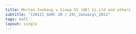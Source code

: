 ```yaml
---
title: Morten Innhaug v Sinwa SS (HK) Co Ltd and others
subtitle: "[2011] SGHC 20 / 24\_January\_2011"
tags: null
layout: single
---
```


